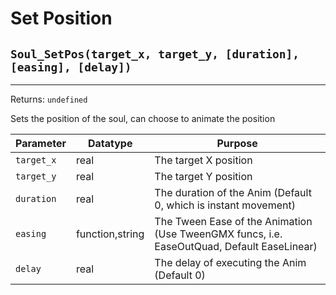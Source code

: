 # Set Position

## `Soul_SetPos(target_x, target_y, [duration], [easing], [delay])`
---
 Returns: `undefined`

Sets the position of the soul, can choose to animate the position

| Parameter | Datatype  | Purpose |
|-----------|-----------|---------|
|`target_x` |real |The target X position |
|`target_y` |real |The target Y position |
|`duration` |real |The duration of the Anim (Default 0, which is instant movement) |
|`easing` |function,string |The Tween Ease of the Animation (Use TweenGMX funcs, i.e. EaseOutQuad, Default EaseLinear) |
|`delay` |real |The delay of executing the Anim (Default 0) |






